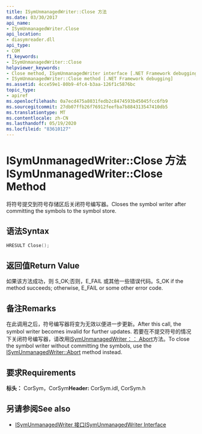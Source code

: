 ```yaml
---
title: ISymUnmanagedWriter::Close 方法
ms.date: 03/30/2017
api_name:
- ISymUnmanagedWriter.Close
api_location:
- diasymreader.dll
api_type:
- COM
f1_keywords:
- ISymUnmanagedWriter::Close
helpviewer_keywords:
- Close method, ISymUnmanagedWriter interface [.NET Framework debugging]
- ISymUnmanagedWriter::Close method [.NET Framework debugging]
ms.assetid: 4cce59e1-80b9-4fc4-b3aa-126f1c5876bc
topic_type:
- apiref
ms.openlocfilehash: 0a7ecd475a8031fedb2c8474593b45045fcc6fb9
ms.sourcegitcommit: 27db07ffb26f76912feefba7b884313547410db5
ms.translationtype: MT
ms.contentlocale: zh-CN
ms.lasthandoff: 05/19/2020
ms.locfileid: "83610127"
---
```

# <a name="isymunmanagedwriterclose-method"></a><span data-ttu-id="e2b7e-102">ISymUnmanagedWriter::Close 方法</span><span class="sxs-lookup"><span data-stu-id="e2b7e-102">ISymUnmanagedWriter::Close Method</span></span>
<span data-ttu-id="e2b7e-103">将符号提交到符号存储区后关闭符号编写器。</span><span class="sxs-lookup"><span data-stu-id="e2b7e-103">Closes the symbol writer after committing the symbols to the symbol store.</span></span>  
  
## <a name="syntax"></a><span data-ttu-id="e2b7e-104">语法</span><span class="sxs-lookup"><span data-stu-id="e2b7e-104">Syntax</span></span>  
  
```cpp  
HRESULT Close();  
```  
  
## <a name="return-value"></a><span data-ttu-id="e2b7e-105">返回值</span><span class="sxs-lookup"><span data-stu-id="e2b7e-105">Return Value</span></span>  
 <span data-ttu-id="e2b7e-106">如果该方法成功，则 S_OK;否则，E_FAIL 或其他一些错误代码。</span><span class="sxs-lookup"><span data-stu-id="e2b7e-106">S_OK if the method succeeds; otherwise, E_FAIL or some other error code.</span></span>  
  
## <a name="remarks"></a><span data-ttu-id="e2b7e-107">备注</span><span class="sxs-lookup"><span data-stu-id="e2b7e-107">Remarks</span></span>  
 <span data-ttu-id="e2b7e-108">在此调用之后，符号编写器将变为无效以便进一步更新。</span><span class="sxs-lookup"><span data-stu-id="e2b7e-108">After this call, the symbol writer becomes invalid for further updates.</span></span> <span data-ttu-id="e2b7e-109">若要在不提交符号的情况下关闭符号编写器，请改用[ISymUnmanagedWriter：： Abort](isymunmanagedwriter-abort-method.md)方法。</span><span class="sxs-lookup"><span data-stu-id="e2b7e-109">To close the symbol writer without committing the symbols, use the [ISymUnmanagedWriter::Abort](isymunmanagedwriter-abort-method.md) method instead.</span></span>  
  
## <a name="requirements"></a><span data-ttu-id="e2b7e-110">要求</span><span class="sxs-lookup"><span data-stu-id="e2b7e-110">Requirements</span></span>  
 <span data-ttu-id="e2b7e-111">**标头：** CorSym，CorSym</span><span class="sxs-lookup"><span data-stu-id="e2b7e-111">**Header:** CorSym.idl, CorSym.h</span></span>  
  
## <a name="see-also"></a><span data-ttu-id="e2b7e-112">另请参阅</span><span class="sxs-lookup"><span data-stu-id="e2b7e-112">See also</span></span>

- [<span data-ttu-id="e2b7e-113">ISymUnmanagedWriter 接口</span><span class="sxs-lookup"><span data-stu-id="e2b7e-113">ISymUnmanagedWriter Interface</span></span>](isymunmanagedwriter-interface.md)
